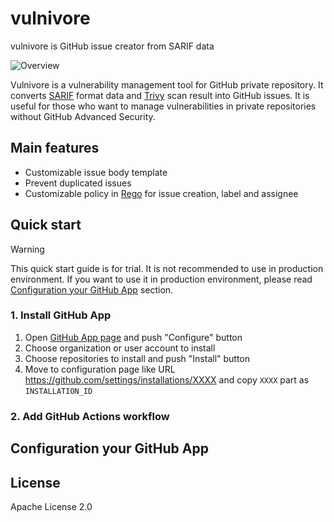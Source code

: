# vulnivore
vulnivore is GitHub issue creator from SARIF data

![Overview](https://github.com/m-mizutani/vulnivore/assets/605953/1d76ac7a-b609-4f12-95ae-4e3930a956bb)

Vulnivore is a vulnerability management tool for GitHub private repository. It converts [SARIF](https://sarifweb.azurewebsites.net) format data and [Trivy](https://github.com/aquasecurity/trivy) scan result into GitHub issues. It is useful for those who want to manage vulnerabilities in private repositories without GitHub Advanced Security.

## Main features

- Customizable issue body template
- Prevent duplicated issues
- Customizable policy in [Rego](https://www.openpolicyagent.org/docs/latest/policy-language/) for issue creation, label and assignee

## Quick start

> [!WARNING]
> This quick start guide is for trial. It is not recommended to use in production environment. If you want to use it in production environment, please read [Configuration your GitHub App](#configuration-your-github-app) section.

### 1. Install GitHub App

1. Open [GitHub App page](https://github.com/apps/vulnivore) and push "Configure" button
2. Choose organization or user account to install
3. Choose repositories to install and push "Install" button
4. Move to configuration page like URL https://github.com/settings/installations/XXXX and copy `XXXX` part as `INSTALLATION_ID`

### 2. Add GitHub Actions workflow

## Configuration your GitHub App



## License

Apache License 2.0
